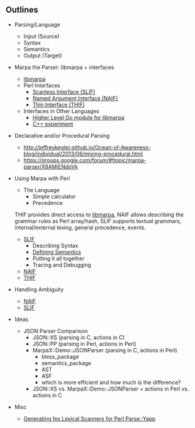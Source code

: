 ﻿Outlines
--------

* Parsing/Language
    + Input (Source)
    + Syntax
    + Semantics
    + Output (Target)

* Marpa the Parser: libmarpa + interfaces
    + [libmarpa]
    + Perl Interfaces
        - [Scanless Interface (SLIF)](https://metacpan.org/pod/release/JKEGL/Marpa-R2-2.078000/pod/Scanless/DSL.pod)
        - [Named Argument Interface (NAIF)](https://metacpan.org/pod/release/JKEGL/Marpa-R2-2.078000/pod/NAIF.pod)
        - [Thin Interface (THIF)](https://metacpan.org/pod/release/JKEGL/Marpa-R2-2.078000/pod/Advanced/Thin.pod)
    + Interfaces in Other Languages
        - [Higher Level Go module for libmarpa](https://github.com/pstuifzand/go-marpa/)
        - [C++ experiment](https://github.com/pstuifzand/marpa-cpp-rules)

* Declarative and/or Procedural Parsing
    + http://jeffreykegler.github.io/Ocean-of-Awareness-blog/individual/2013/06/mixing-procedural.html
    + https://groups.google.com/forum/#!topic/marpa-parser/X8AMiENdpVk

* Using Marpa with Perl
    + The Language
        - Simple calculator
        - Precedence

    THIF provides direct access to [libmarpa][libmarpa], NAIF allows describing the grammar rules as Perl array/hash, SLIF supports textual grammars, internal/external lexing, general precedence, events.

    + [SLIF][SLIF]
        - Describing Syntax
        - [Defining Semantics](https://github.com/rns/Marpa-the-Parser/blob/master/Defining-Semantics-in-SLIF.md)
        - Putting it all together
        - Tracing and Debugging
    + [NAIF][NAIF]
    + [THIF][THIF]
    
* Handling Ambiguity
    + [NAIF][NAIF]
    + [SLIF][SLIF]

* Ideas
    + JSON Parser Comparison
        - JSON::XS (parsing in C, actions in C)
        - JSON::PP (parsing in Perl, actions in Perl)
        - MarpaX::Demo::JSONParser (parsing in C, actions in Perl)
            - bless_package
            - semantics_package
            - AST
            - ASF
            - which is more efficient and how much is the difference?
        - JSON::XS vs. MarpaX::Demo::JSONParser = actions in Perl vs. actions in C

* Misc
    + [Generating fex Lexical Scanners for Perl Parse::Yapp](http://drops.dagstuhl.de/opus/volltexte/2012/3513/pdf/6.pdf)

[libmarpa]: http://jeffreykegler.github.io/Marpa-web-site/libmarpa.html

[SLIF]: https://metacpan.org/pod/release/JKEGL/Marpa-R2-2.078000/pod/Scanless.pod

[NAIF]: https://metacpan.org/pod/release/JKEGL/Marpa-R2-2.078000/pod/NAIF.pod

[THIF]: (https://metacpan.org/pod/release/JKEGL/Marpa-R2-2.078000/pod/Advanced/Thin.pod)
